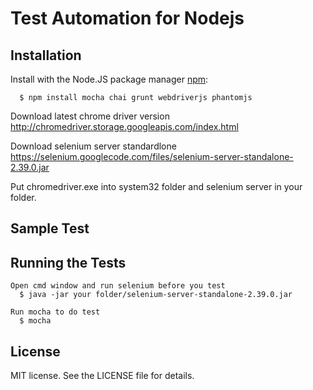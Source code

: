Test Automation for Nodejs
===============

## Installation

  Install with the Node.JS package manager [npm](http://npmjs.org/):

      $ npm install mocha chai grunt webdriverjs phantomjs
	  
  Download latest chrome driver version
  http://chromedriver.storage.googleapis.com/index.html
	  
  Download selenium server standardlone 
  https://selenium.googlecode.com/files/selenium-server-standalone-2.39.0.jar
	  
  Put chromedriver.exe into system32 folder and selenium server in your folder.
  
## Sample Test
  
  
## Running the Tests
	Open cmd window and run selenium before you test
	  $ java -jar your folder/selenium-server-standalone-2.39.0.jar
	
	Run mocha to do test
      $ mocha

## License
  MIT license. See the LICENSE file for details.